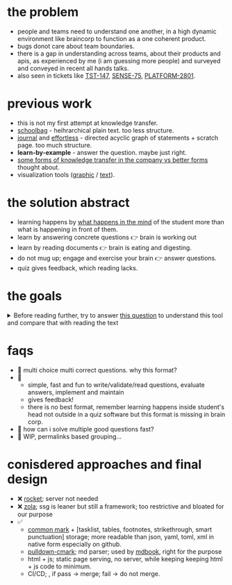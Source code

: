 # the problem
- people and teams need to understand one another, in a high dynamic environment like braincorp to function as a one coherent product.
- bugs donot care about team boundaries.
- there is a gap in understanding across teams, about their products and apis, as experienced by me (i am guessing more people) and surveyed and conveyed in recent all hands talks.
- also seen in tickets like [TST-147](https://braincorporation.atlassian.net/browse/TST-147), [SENSE-75](https://braincorporation.atlassian.net/browse/SENSE-75), [PLATFORM-2801](https://braincorporation.atlassian.net/browse/PLATFORM-2801).

# previous work
- this is not my first attempt at knowledge transfer.
- [schoolbag](https://github.com/yashsriram/compost/tree/master/SchoolBag) - heihrarchical plain text. too less structure.
- [journal](https://github.com/yashsriram/effortless/tree/master/deprecated) and [effortless](https://github.com/yashsriram/effortless) - directed acyclic graph of statements + scratch page. too much structure.
- __learn-by-example__ - answer the question. maybe just right.
- [some forms of knowledge transfer in the company vs better forms](https://user-images.githubusercontent.com/18350119/177690705-90c4a402-9234-4daf-82b6-38e8867b444e.png) thought about.
- visualization tools ([graphic](https://user-images.githubusercontent.com/18350119/177690941-96514084-1b95-4462-95bf-45228022fc53.png) / [text](https://user-images.githubusercontent.com/18350119/177690944-e9c2f2b3-fb56-4613-a72b-f5fd0d1e235a.png)).

# the solution abstract
- learning happens by [what happens in the mind](https://youtu.be/rhgwIhB58PA) of the student more than what is happening in front of them.
- learn by answering concrete questions :point_right: brain is working out
- learn by reading documents :point_right: brain is eating and digesting.
- do not mug up; engage and exercise your brain :point_right: answer questions.
- quiz gives feedback, which reading lacks.

# the goals
<details>
    <summary>Before reading further, try to answer <a href="https://yashsriram.github.io/learn-by-example/how-to-use">this question</a> to understand this tool and compare that with reading the text</summary>
<ul>
<li>Lean quiz tool.</li>
<li>Quick to contribute, quick to use</li>
    <ul>
    <li>Write question and its answer in markdown, readable in github by itself.</li>
    <li>CI/CD will gently guide you in case of any problems.</li>
    <li>If everthing okay you get a URL for your question that you can share.</li>
    <li>Answer in browser.</li>
    <li>Get authors from git blame.</li>
    </ul>
</ul>
</details>


# faqs
- 🤔 multi choice multi correct questions. why this format?
- 🙋
    - simple, fast and fun to write/validate/read questions, evaluate answers, implement and maintain
    - gives feedback!
    - there is no best format, remember learning happens inside student's head not outside in a quiz software but this format is missing in brain corp.
- 🤔 how can i solve multiple good questions fast?
- 🙋 WIP, permalinks based grouping...

# conisdered approaches and final design
- ❌ [rocket](https://rocket.rs/); server not needed
- ❌ [zola](https://www.getzola.org/); ssg is leaner but still a framework; too restrictive and bloated for our purpose
- ✅
    - [common mark](https://commonmark.org/) + [tasklist, tables, footnotes, strikethrough, smart punctuation] storage; more readable than json, yaml, toml, xml in native form especially on github.
    - [pulldown-cmark](https://github.com/raphlinus/pulldown-cmark); md parser; used by [mdbook](https://rust-lang.github.io/mdBook/), right for the purpose
    - html + js; static page serving, no server, while keeping keeping html + js code to minimum.
    - CI/CD; , if pass -> merge; fail -> do not merge.
